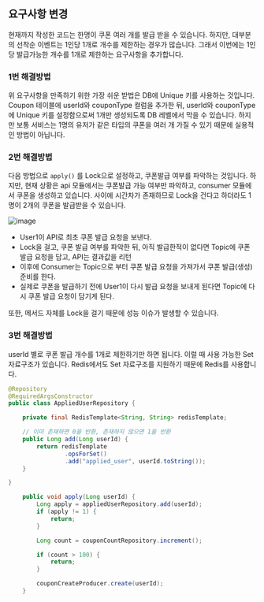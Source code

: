 ## 요구사항 변경

현재까지 작성한 코드는 한명이 쿠폰 여러 개를 발급 받을 수 있습니다.
하지만, 대부분의 선착순 이벤트는 1인당 1개로 개수를 제한하는 경우가 많습니다. 그래서 이번에는 1인당 발급가능한 개수를 1개로 제한하는 요구사항을 추가합니다.

### 1번 해결방법
위 요구사항을 만족하기 위한 가장 쉬운 받법은 DB에 Unique 키를 사용하는 것입니다.
Coupon 테이블에 userId와 couponType 컬럼을 추가한 뒤, userId와 couponType에 Unique 키를 설정함으로써 1개만 생성되도록 DB 레벨에서 막을 수 있습니다.
하지만 보통 서비스는 1명의 유저가 같은 타입의 쿠폰을 여러 개 가질 수 있기 때문에 실용적인 방법이 아닙니다.

### 2번 해결방법

다음 방법으로 `apply()` 를 Lock으로 설정하고, 쿠폰발급 여부를 파악하는 것입니다. 
하지만, 현재 상황은 api 모듈에서는 쿠폰발급 가능 여부만 파악하고, consumer 모듈에서 쿠폰을 생성하고 있습니다. 사이에 시간차가 존재하므로 Lock을 건다고 하더라도 1명이 2개의 쿠폰을 발급받을 수 있습니다.

![image](https://github.com/yoon-youngjin/spring-study/assets/83503188/0b2fa14c-e6bd-48df-a91a-0a2f9c74585f)
- User1이 API로 최초 쿠폰 발급 요청을 보낸다.
- Lock을 걸고, 쿠폰 발급 여부를 파악한 뒤, 아직 발급한적이 없다면 Topic에 쿠폰 발급 요청을 담고, API는 결과값을 리턴
- 이후에 Consumer는 Topic으로 부터 쿠폰 발급 요청을 가져가서 쿠폰 발급(생성) 준비를 한다.
- 실제로 쿠폰을 발급하기 전에 User1이 다시 발급 요청을 보내게 된다면 Topic에 다시 쿠폰 발급 요청이 담기게 된다.

또한, 메서드 자체를 Lock을 걸기 때문에 성능 이슈가 발생할 수 있습니다.

### 3번 해결방법

userId 별로 쿠폰 발급 개수를 1개로 제한하기만 하면 됩니다. 이럴 때 사용 가능한 Set 자료구조가 있습니다.
Redis에서도 Set 자료구조를 지원하기 때문에 Redis를 사용합니다.

```java
@Repository
@RequiredArgsConstructor
public class AppliedUserRepository {

    private final RedisTemplate<String, String> redisTemplate;

    // 이미 존재하면 0을 반환, 존재하지 않으면 1을 반환
    public Long add(Long userId) {
        return redisTemplate
                .opsForSet()
                .add("applied_user", userId.toString());
    }

}
```

```java
    public void apply(Long userId) {
        Long apply = appliedUserRepository.add(userId);
        if (apply != 1) {
            return;
        }

        Long count = couponCountRepository.increment();

        if (count > 100) {
            return;
        }

        couponCreateProducer.create(userId);
    }
```